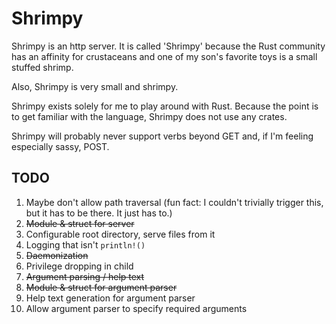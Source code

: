 Shrimpy
===

Shrimpy is an http server.  It is called 'Shrimpy' because the Rust community has an affinity for crustaceans and one of my son's favorite toys is a small stuffed shrimp.

Also, Shrimpy is very small and shrimpy.

Shrimpy exists solely for me to play around with Rust.  Because the point is to get familiar with the language, Shrimpy does not use any crates.

Shrimpy will probably never support verbs beyond GET and, if I'm feeling especially sassy, POST.

TODO
---
1. Maybe don't allow path traversal (fun fact: I couldn't trivially trigger this, but it has to be there.  It just has to.)
2. ~~Module & struct for server~~
3. Configurable root directory, serve files from it
4. Logging that isn't `println!()`
5. ~~Daemonization~~
6. Privilege dropping in child
7. ~~Argument parsing / help text~~
8. ~~Module & struct for argument parser~~
9. Help text generation for argument parser
10. Allow argument parser to specify required arguments
